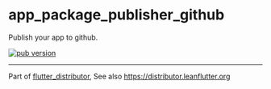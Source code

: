# app_package_publisher_github

Publish your app to github.

[![pub version][pub-image]][pub-url]

[pub-image]: https://img.shields.io/pub/v/app_package_publisher_github.svg
[pub-url]: https://pub.dev/packages/app_package_publisher_github

---

Part of [flutter_distributor](https://github.com/leanflutter/flutter_distributor), See also https://distributor.leanflutter.org